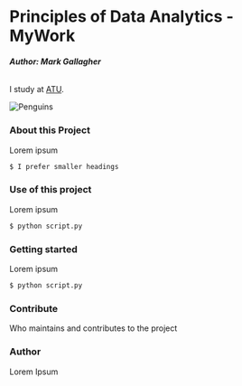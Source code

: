 # Principles of Data Analytics - MyWork

###### <b>Author: Mark Gallagher</b>

I study at [ATU](https://www.atu.ie/).

![Penguins](https://allisonhorst.github.io/palmerpenguins/reference/figures/lter_penguins.png)


### About this Project

Lorem ipsum

```bash
$ I prefer smaller headings 
```

### Use of this project

Lorem ipsum

```bash
$ python script.py
```

### Getting started

Lorem ipsum

```bash
$ python script.py
```

### Contribute

Who maintains and contributes to the project


### Author

Lorem Ipsum